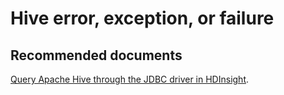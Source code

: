 <properties
  pageTitle="ODBC-JDBC connectivity"
  description="ODBC-JDBC connectivity"
  Service="microsoft.hdinsight"
  resource="clusters"
  authors="pjfreitas"
  ms.author="pfreitas"
  displayOrder="9"
  selfHelpType="resource"
  supportTopicIds="32629094"
  resourceTags=""
  productPesIds="15078"
  cloudEnvironments="public"
  ArticleId="275b8af5-6ecd-48c5-abdc-01f38b10e279"
/>

# Hive error, exception, or failure 

## **Recommended documents**

[Query Apache Hive through the JDBC driver in HDInsight](https://docs.microsoft.com/azure/hdinsight/hadoop/apache-hadoop-connect-hive-jdbc-driver).<br>
